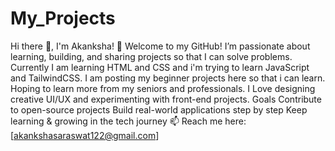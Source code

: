 # My_Projects
Hi there 👋, I'm Akanksha!  🌟 Welcome to my GitHub! I’m passionate about learning, building, and sharing projects so that I can solve problems. Currently I am learning HTML and CSS and i'm trying to learn JavaScript and TailwindCSS. I am posting my beginner projects here so that i can learn. Hoping to learn more from my seniors and professionals.
I Love designing creative UI/UX and experimenting with front-end projects.
Goals
Contribute to open-source projects
Build real-world applications step by step
Keep learning & growing in the tech journey
📫 Reach me here: [akankshasaraswat122@gmail.com]
